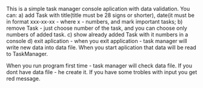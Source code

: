 This is a simple task manager console aplication with data validation.
You can:
a) add Task  with title(title must be 28 signs or shorter), date(it must be in format xxx-xx-xx - where x - numbers, and mark important tasks;
b) remove Task - just choose number of the task, and you can choose only numbers of added task.
c) show already added Task with it numbers in a console
d) exit aplication - when you exit application - task manager will write new data into data file. When you start aplication that data will be read to TaskManager.



When you run program first time - task manager will check data file. If you dont have data file - he create it.
If you have some trobles with input you get red message.

